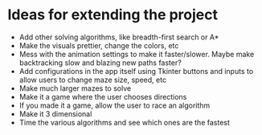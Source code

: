 # Ideas for extending the project
- Add other solving algorithms, like breadth-first search or A*
- Make the visuals prettier, change the colors, etc
- Mess with the animation settings to make it faster/slower. Maybe make backtracking slow and blazing new paths faster?
- Add configurations in the app itself using Tkinter buttons and inputs to allow users to change maze size, speed, etc
- Make much larger mazes to solve
- Make it a game where the user chooses directions
- If you made it a game, allow the user to race an algorithm
- Make it 3 dimensional
- Time the various algorithms and see which ones are the fastest